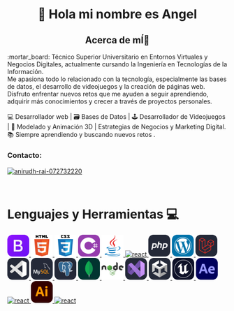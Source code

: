 <h1 align="center">👋 Hola mi nombre es Angel</h1>
<h2 align="center">Acerca de mÍ👤 </h2>
:mortar_board: Técnico Superior Universitario en Entornos Virtuales y Negocios Digitales, actualmente cursando la Ingeniería en Tecnologías de la Información.<br>
Me apasiona todo lo relacionado con la tecnología, especialmente las bases de datos, el desarrollo de videojuegos y la creación de páginas web. Disfruto enfrentar nuevos retos que me ayuden a seguir aprendiendo, adquirir más conocimientos y crecer a través de proyectos personales.
<br>
<br>
💻 Desarrollador web | 🗃️ Bases de Datos | 🕹️ Desarrollador de Videojuegos | 🧊 Modelado y Animación 3D | Estrategias de Negocios y Marketing Digital.
<br>
📚 Siempre aprendiendo y buscando nuevos retos .
<h3 align="left">Contacto:</h3>
<p align="left">
<a href="https://www.linkedin.com/in/angel-vazquez-diaz-de-leon-2068a6324/" target="blank"><img align="center" src="https://raw.githubusercontent.com/rahuldkjain/github-profile-readme-generator/master/src/images/icons/Social/linked-in-alt.svg" alt="anirudh-rai-072732220" height="30" width="50" /></a>
</p>
<br>
<h1 align="left">Lenguajes y Herramientas 💻</h1>
<p align="left"> <a href="https://getbootstrap.com" target="_blank" rel="noreferrer"> <img src="https://github.com/tandpfun/skill-icons/blob/main/icons/Bootstrap.svg" alt="bootstrap" width="50" height="50"/> </a> 
 <a href="https://www.w3.org/html/" target="_blank" rel="noreferrer"> <img src="https://raw.githubusercontent.com/devicons/devicon/master/icons/html5/html5-original-wordmark.svg" alt="html5" width="50" height="50"/> </a> 
  <a href="https://www.w3schools.com/css/" target="_blank" rel="noreferrer"> <img src="https://raw.githubusercontent.com/devicons/devicon/master/icons/css3/css3-original-wordmark.svg" alt="css3" width="50" height="50"/> </a> 
  <a href="https://www.cprogramming.com/" target="_blank" rel="noreferrer"> <img src="https://github.com/tandpfun/skill-icons/blob/main/icons/CS.svg" alt="c" width="50" height="50"/> </a> 
  <a href="https://www.java.com" target="_blank" rel="noreferrer"> <img src="https://raw.githubusercontent.com/devicons/devicon/master/icons/java/java-original.svg" alt="java" width="50" height="50"/> </a> 
  <a href="https://reactjs.org/" target="_blank" rel="noreferrer"> <img src="https://pseint.sourceforge.net/logo-header.png" alt="react" width="50" height="50"/> </a>
  <a href="https://www.w3schools.com/cpp/" target="_blank" rel="noreferrer"> <img src="https://github.com/tandpfun/skill-icons/blob/main/icons/PHP-Dark.svg" alt="cplusplus" width="50" height="50"/> </a> 
  <a href="https://git-scm.com/" target="_blank" rel="noreferrer"> <img src="https://github.com/tandpfun/skill-icons/blob/main/icons/Wordpress.svg" alt="git" width="50" height="50"/> </a> 
   <a href="https://reactjs.org/" target="_blank" rel="noreferrer"> <img src="https://github.com/tandpfun/skill-icons/blob/main/icons/Laravel-Dark.svg" alt="react" width="50" height="50"/> </a> 
  <a href="https://www.linux.org/" target="_blank" rel="noreferrer"> <img src="https://github.com/tandpfun/skill-icons/blob/main/icons/VSCode-Dark.svg" alt="linux" width="50" height="50"/> </a>
  <a href="https://www.mysql.com/" target="_blank" rel="noreferrer"> <img src="https://github.com/tandpfun/skill-icons/blob/main/icons/MySQL-Dark.svg" alt="mysql" width="50" height="50"/> </a>
  <a href="https://reactjs.org/" target="_blank" rel="noreferrer"> <img src="https://github.com/tandpfun/skill-icons/blob/main/icons/PostgreSQL-Dark.svg" alt="react" width="50" height="50"/> </a> 
  <a href="https://tailwindcss.com/" target="_blank" rel="noreferrer"> <img src="https://github.com/tandpfun/skill-icons/blob/main/icons/MongoDB.svg" alt="tailwind" width="50" height="50"/> </a> 
  <a href="https://nodejs.org" target="_blank" rel="noreferrer"> <img src="https://raw.githubusercontent.com/devicons/devicon/master/icons/nodejs/nodejs-original-wordmark.svg" alt="nodejs" width="50" height="50"/> </a>
  <a href="https://reactjs.org/" target="_blank" rel="noreferrer"> <img src="https://github.com/tandpfun/skill-icons/blob/main/icons/VisualStudio-Dark.svg" alt="react" width="50" height="50"/> </a> 
  <a href="https://reactjs.org/" target="_blank" rel="noreferrer"> <img src="https://github.com/tandpfun/skill-icons/blob/main/icons/Unity-Dark.svg" alt="react" width="50" height="50"/> </a>
  <a href="https://reactjs.org/" target="_blank" rel="noreferrer"> <img src="https://github.com/tandpfun/skill-icons/blob/main/icons/UnrealEngine.svg" alt="react" width="50" height="50"/> </a>
  <a href="https://reactjs.org/" target="_blank" rel="noreferrer"> <img src="https://github.com/tandpfun/skill-icons/blob/main/icons/AfterEffects.svg" alt="react" width="50" height="50"/> </a>
  <a href="https://reactjs.org/" target="_blank" rel="noreferrer"> <img src="https://i.pinimg.com/originals/f7/54/7f/f7547f5d6a62ae852769594acd140247.png" alt="react" width="50" height="50"/> </a>
  <a href="https://reactjs.org/" target="_blank" rel="noreferrer"> <img src="https://github.com/tandpfun/skill-icons/blob/main/icons/Illustrator.svg" alt="react" width="50" height="50"/> </a>
  <a href="https://reactjs.org/" target="_blank" rel="noreferrer"> <img src="https://i0.wp.com/mawtoload.com/wp-content/uploads/2022/04/Maya-2023-logo.png" alt="react" width="50" height="50"/> </a>
  </p>
 
  
  


